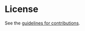 # License

See the
[guidelines for contributions](https://github.com/phtal-org/internet-draft-phtal/blob/master/CONTRIBUTING.md).
